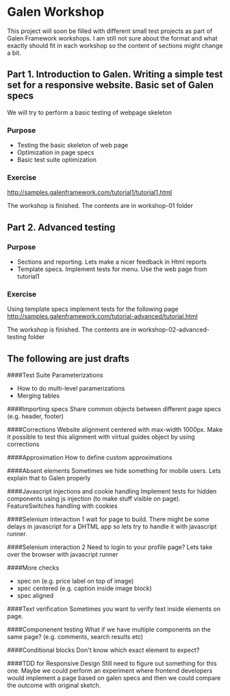 Galen Workshop
========

This project will soon be filled with different small test projects as part of Galen Framework workshops.
I am still not sure about the format and what exactly should fit in each workshop so the content of sections might change a bit.

Part 1. Introduction to Galen. Writing a simple test set for a responsive website. Basic set of Galen specs
--------
We will try to perform a basic testing of webpage skeleton
### Purpose
* Testing the basic skeleton of web page
* Optimization in page specs
* Basic test suite optimization

### Exercise
http://samples.galenframework.com/tutorial1/tutorial1.html

The workshop is finished. The contents are in workshop-01 folder


Part 2. Advanced testing
------
### Purpose
* Sections and reporting. Lets make a nicer feedback in Html reports
* Template specs. Implement tests for menu. Use the web page from tutorial1

### Exercise 
Using template specs implement tests for the following page
http://samples.galenframework.com/tutorial-advanced/tutorial.html

The workshop is finished. The contents are in workshop-02-advanced-testing folder


The following are just drafts
----------

####Test Suite Parameterizations
* How to do multi-level paramerizations
* Merging tables

####Importing specs
Share common objects between different page specs (e.g. header, footer)

####Corrections
Website alignment centered with max-width 1000px. Make it possible to test this alignment with virtual guides object by using corrections

####Approximation
How to define custom approximations

####Absent elements
Sometimes we hide something for mobile users. Lets explain that to Galen properly

####Javascript injections and cookie handling
Implement tests for hidden components using js injection (to make stuff visible on page).
FeatureSwitches handling with cookies

####Selenium interaction 1
wait for page to build. There might be some delays in javascript for a DHTML app so lets try to handle it with javascript runner.
    
####Selenium interaction 2
Need to login to your profile page? Lets take over the browser with javascript runner

####More checks
* spec on   (e.g. price label on top of image)
* spec centered  (e.g. caption inside image block)
* spec aligned

####Text verification
Sometimes you want to verify text inside elements on page.

####Componenent testing
What if we have multiple components on the same page? (e.g. comments, search results etc)

####Conditional blocks
Don't know which exact element to expect?

####TDD for Responsive Design
Still need to figure out something for this one. Maybe we could perform an experiment where frontend developers would implement a page based on galen specs and then we could compare the outcome with original sketch.

